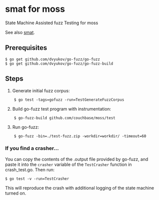 # smat for moss

State Machine Assisted fuzz Testing for moss

See also [smat](https://github.com/mschoch/smat).

## Prerequisites

    $ go get github.com/dvyukov/go-fuzz/go-fuzz
    $ go get github.com/dvyukov/go-fuzz/go-fuzz-build

## Steps

1.  Generate initial fuzz corpus:
```
    $ go test -tags=gofuzz -run=TestGenerateFuzzCorpus
```

2.  Build go-fuzz test program with instrumentation:
```
    $ go-fuzz-build github.com/couchbase/moss/test
```

3.  Run go-fuzz:
```
    $ go-fuzz -bin=./test-fuzz.zip -workdir=workdir/ -timeout=60
```

### If you find a crasher...

You can copy the contents of the .output file provided by go-fuzz, and
paste it into the `crasher` variable of the `TestCrasher` function in
crash_test.go.  Then run:

    $ go test -v -run=TestCrasher

This will reproduce the crash with additional logging of the state
machine turned on.
